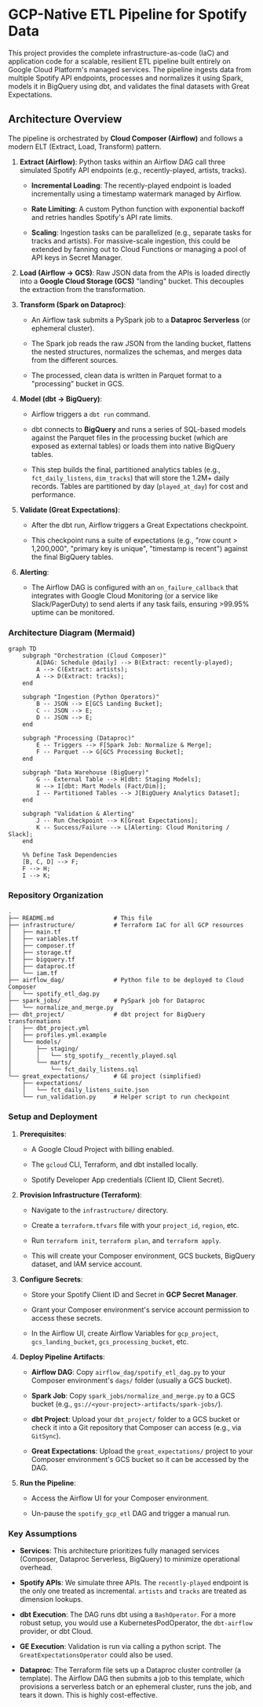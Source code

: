 # GCP-Native ETL Pipeline for Spotify Data

This project provides the complete infrastructure-as-code (IaC) and application code for a scalable, resilient ETL pipeline built entirely on Google Cloud Platform's managed services. The pipeline ingests data from multiple Spotify API endpoints, processes and normalizes it using Spark, models it in BigQuery using dbt, and validates the final datasets with Great Expectations.

## Architecture Overview

The pipeline is orchestrated by **Cloud Composer (Airflow)** and follows a modern ELT (Extract, Load, Transform) pattern.

1. **Extract (Airflow)**: Python tasks within an Airflow DAG call three simulated Spotify API endpoints (e.g., recently-played, artists, tracks).

    - **Incremental Loading**: The recently-played endpoint is loaded incrementally using a timestamp watermark managed by Airflow.

    - **Rate Limiting**: A custom Python function with exponential backoff and retries handles Spotify's API rate limits.

    - **Scaling**: Ingestion tasks can be parallelized (e.g., separate tasks for tracks and artists). For massive-scale ingestion, this could be extended by fanning out to Cloud Functions or managing a pool of API keys in Secret Manager.

2. **Load (Airflow -> GCS)**: Raw JSON data from the APIs is loaded directly into a **Google Cloud Storage (GCS)** "landing" bucket. This decouples the extraction from the transformation.

3. **Transform (Spark on Dataproc)**:

    - An Airflow task submits a PySpark job to a **Dataproc Serverless** (or ephemeral cluster).

    - The Spark job reads the raw JSON from the landing bucket, flattens the nested structures, normalizes the schemas, and merges data from the different sources.

    - The processed, clean data is written in Parquet format to a "processing" bucket in GCS.

4. **Model (dbt -> BigQuery)**:

    - Airflow triggers a `dbt run` command.

    - dbt connects to **BigQuery** and runs a series of SQL-based models against the Parquet files in the processing bucket (which are exposed as external tables) or loads them into native BigQuery tables.

    - This step builds the final, partitioned analytics tables (e.g., `fct_daily_listens`, `dim_tracks`) that will store the 1.2M+ daily records. Tables are partitioned by day (`played_at_day`) for cost and performance.

5. **Validate (Great Expectations)**:

    - After the dbt run, Airflow triggers a Great Expectations checkpoint.

    - This checkpoint runs a suite of expectations (e.g., "row count > 1,200,000", "primary key is unique", "timestamp is recent") against the final BigQuery tables.

6. **Alerting**:

    - The Airflow DAG is configured with an `on_failure_callback` that integrates with Google Cloud Monitoring (or a service like Slack/PagerDuty) to send alerts if any task fails, ensuring >99.95% uptime can be monitored.

### Architecture Diagram (Mermaid)

```mermaid
graph TD
    subgraph "Orchestration (Cloud Composer)"
        A[DAG: Schedule @daily] --> B(Extract: recently-played);
        A --> C(Extract: artists);
        A --> D(Extract: tracks);
    end

    subgraph "Ingestion (Python Operators)"
        B -- JSON --> E[GCS Landing Bucket];
        C -- JSON --> E;
        D -- JSON --> E;
    end

    subgraph "Processing (Dataproc)"
        E -- Triggers --> F[Spark Job: Normalize & Merge];
        F -- Parquet --> G[GCS Processing Bucket];
    end

    subgraph "Data Warehouse (BigQuery)"
        G -- External Table --> H[dbt: Staging Models];
        H --> I[dbt: Mart Models (Fact/Dim)];
        I -- Partitioned Tables --> J[BigQuery Analytics Dataset];
    end

    subgraph "Validation & Alerting"
        J -- Run Checkpoint --> K[Great Expectations];
        K -- Success/Failure --> L[Alerting: Cloud Monitoring / Slack];
    end

    %% Define Task Dependencies
    [B, C, D] --> F;
    F --> H;
    I --> K;
```


### Repository Organization

```
.
├── README.md                 # This file
├── infrastructure/           # Terraform IaC for all GCP resources
│   ├── main.tf
│   ├── variables.tf
│   ├── composer.tf
│   ├── storage.tf
│   ├── bigquery.tf
│   ├── dataproc.tf
│   └── iam.tf
├── airflow_dag/              # Python file to be deployed to Cloud Composer
│   └── spotify_etl_dag.py
├── spark_jobs/               # PySpark job for Dataproc
│   └── normalize_and_merge.py
├── dbt_project/              # dbt project for BigQuery transformations
│   ├── dbt_project.yml
│   ├── profiles.yml.example
│   └── models/
│       ├── staging/
│       │   └── stg_spotify__recently_played.sql
│       └── marts/
│           └── fct_daily_listens.sql
└── great_expectations/       # GE project (simplified)
    ├── expectations/
    │   └── fct_daily_listens_suite.json
    └── run_validation.py     # Helper script to run checkpoint

```

### Setup and Deployment

1. **Prerequisites**:

    - A Google Cloud Project with billing enabled.

    - The `gcloud` CLI, Terraform, and dbt installed locally.

    - Spotify Developer App credentials (Client ID, Client Secret).

2. **Provision Infrastructure (Terraform)**:

    - Navigate to the `infrastructure/` directory.

    - Create a `terraform.tfvars` file with your `project_id`, `region`, etc.

    - Run `terraform init`, `terraform plan`, and `terraform apply`.

    - This will create your Composer environment, GCS buckets, BigQuery dataset, and IAM service account.

3. **Configure Secrets**:

    - Store your Spotify Client ID and Secret in **GCP Secret Manager**.

    - Grant your Composer environment's service account permission to access these secrets.

    - In the Airflow UI, create Airflow Variables for `gcp_project`, `gcs_landing_bucket`, `gcs_processing_bucket`, etc.

4. **Deploy Pipeline Artifacts**:

    - **Airflow DAG**: Copy `airflow_dag/spotify_etl_dag.py` to your Composer environment's `dags/` folder (usually a GCS bucket).

    - **Spark Job**: Copy `spark_jobs/normalize_and_merge.py` to a GCS bucket (e.g., `gs://<your-project>-artifacts/spark-jobs/`).

    - **dbt Project**: Upload your `dbt_project/` folder to a GCS bucket or check it into a Git repository that Composer can access (e.g., via `GitSync`).

    - **Great Expectations**: Upload the `great_expectations/` project to your Composer environment's GCS bucket so it can be accessed by the DAG.

5. **Run the Pipeline**:

    - Access the Airflow UI for your Composer environment.

    - Un-pause the `spotify_gcp_etl` DAG and trigger a manual run.

### Key Assumptions

- **Services**: This architecture prioritizes fully managed services (Composer, Dataproc Serverless, BigQuery) to minimize operational overhead.

- **Spotify APIs**: We simulate three APIs. The `recently-played` endpoint is the only one treated as incremental. `artists` and `tracks` are treated as dimension lookups.

- **dbt Execution**: The DAG runs dbt using a `BashOperator`. For a more robust setup, you would use a KubernetesPodOperator, the `dbt-airflow` provider, or dbt Cloud.

- **GE Execution**: Validation is run via calling a python script. The `GreatExpectationsOperator` could also be used.

- **Dataproc**: The Terraform file sets up a Dataproc cluster controller (a template). The Airflow DAG then submits a job to this template, which provisions a serverless batch or an ephemeral cluster, runs the job, and tears it down. This is highly cost-effective.